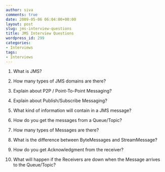 ```yaml
---
author: siva
comments: true
date: 2009-05-06 06:04:00+00:00
layout: post
slug: jms-interview-questions
title: JMS Interview Questions
wordpress_id: 299
categories:
- Interviews
tags:
- Interviews
---
```


1. What is JMS?  
  
2. How many types of JMS domains are there?  
  
3. Explain about P2P / Point-To-Point Messaging?  
  
4. Explain about Publish/Subscribe Messaging?  
  
5. What kind of information will contain in a JMS message?  
  
6. How do you get the messages from a Queue/Topic?  
  
7. How many types of Messages are there?  
  
8. What is the difference between ByteMessages and StreamMessage?  
  
9. How do you get Acknowledgment from the receiver?  
  
10. What will happen if the Receivers are down when the Message arrives to the Queue/Topic?
